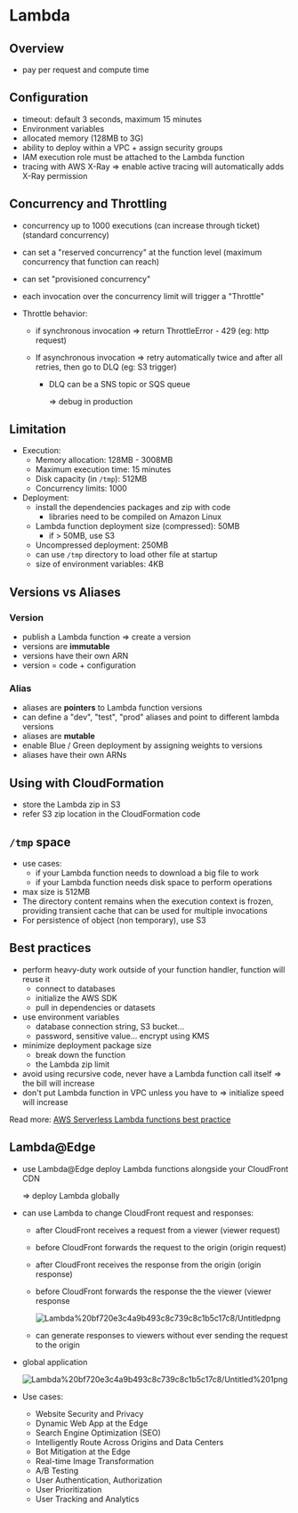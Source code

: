 # Lambda

## Overview

- pay per request and compute time

## Configuration

- timeout: default 3 seconds, maximum 15 minutes
- Environment variables
- allocated memory (128MB to 3G)
- ability to deploy within a VPC + assign security groups
- IAM execution role must be attached to the Lambda function
- tracing with AWS X-Ray ⇒ enable active tracing will automatically adds X-Ray permission

## Concurrency and Throttling

- concurrency up to 1000 executions (can increase through ticket) (standard concurrency)
  
- can set a "reserved concurrency" at the function level (maximum concurrency that function can reach)
  
- can set "provisioned concurrency"
  
- each invocation over the concurrency limit will trigger a "Throttle"
  
- Throttle behavior:
  
  - if synchronous invocation ⇒ return ThrottleError - 429 (eg: http request)
    
  - If asynchronous invocation ⇒ retry automatically twice and after all retries, then go to DLQ (eg: S3 trigger)
    
    - DLQ can be a SNS topic or SQS queue
      
      ⇒ debug in production
      

## Limitation

- Execution:
  - Memory allocation: 128MB - 3008MB
  - Maximum execution time: 15 minutes
  - Disk capacity (in `/tmp`): 512MB
  - Concurrency limits: 1000
- Deployment:
  - install the dependencies packages and zip with code
    - libraries need to be compiled on Amazon Linux
  - Lambda function deployment size (compressed): 50MB
    - if > 50MB, use S3
  - Uncompressed deployment: 250MB
  - can use `/tmp` directory to load other file at startup
  - size of environment variables: 4KB

## Versions vs Aliases

### Version

- publish a Lambda function ⇒ create a version
- versions are **immutable**
- versions have their own ARN
- version = code + configuration

### Alias

- aliases are **pointers** to Lambda function versions
- can define a "dev", "test", "prod" aliases and point to different lambda versions
- aliases are **mutable**
- enable Blue / Green deployment by assigning weights to versions
- aliases have their own ARNs

## Using with CloudFormation

- store the Lambda zip in S3
- refer S3 zip location in the CloudFormation code

## `/tmp` space

- use cases:
  - if your Lambda function needs to download a big file to work
  - if your Lambda function needs disk space to perform operations
- max size is 512MB
- The directory content remains when the execution context is frozen, providing transient cache that can be used for multiple invocations
- For persistence of object (non temporary), use S3

## Best practices

- perform heavy-duty work outside of your function handler, function will reuse it
  - connect to databases
  - initialize the AWS SDK
  - pull in dependencies or datasets
- use environment variables
  - database connection string, S3 bucket...
  - password, sensitive value... encrypt using KMS
- minimize deployment package size
  - break down the function
  - the Lambda zip limit
- avoid using recursive code, never have a Lambda function call itself ⇒ the bill will increase
- don't put Lambda function in VPC unless you have to ⇒ initialize speed will increase

Read more: [AWS Serverless Lambda functions best practice](https://www.notion.so/AWS-Serverless-Lambda-functions-best-practice-82bc188d2b634120985ecf18bb99ba91)

## Lambda@Edge

- use Lambda@Edge deploy Lambda functions alongside your CloudFront CDN
  
  ⇒ deploy Lambda globally
  
- can use Lambda to change CloudFront request and responses:
  
  - after CloudFront receives a request from a viewer (viewer request)
    
  - before CloudFront forwards the request to the origin (origin request)
    
  - after CloudFront receives the response from the origin (origin response)
    
  - before CloudFront forwards the response the the viewer (viewer response
    
    ![Lambda%20bf720e3c4a9b493c8c739c8c1b5c17c8/Untitledpng](file://C:\Users\ashehzad\Downloads\Export-63a66a26-0b37-40af-ae4e-63cc4584f2f5\Lambda%20bf720e3c4a9b493c8c739c8c1b5c17c8\Untitled.png)
    
  - can generate responses to viewers without ever sending the request to the origin
    
- global application
  
  ![Lambda%20bf720e3c4a9b493c8c739c8c1b5c17c8/Untitled%201png](file://C:\Users\ashehzad\Downloads\Export-63a66a26-0b37-40af-ae4e-63cc4584f2f5\Lambda%20bf720e3c4a9b493c8c739c8c1b5c17c8\Untitled%201.png)
  
- Use cases:
  
  - Website Security and Privacy
  - Dynamic Web App at the Edge
  - Search Engine Optimization (SEO)
  - Intelligently Route Across Origins and Data Centers
  - Bot Mitigation at the Edge
  - Real-time Image Transformation
  - A/B Testing
  - User Authentication, Authorization
  - User Prioritization
  - User Tracking and Analytics
